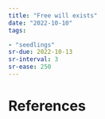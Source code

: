 ```yaml
---
title: "Free will exists"
date: "2022-10-10"
tags:

- "seedlings"
sr-due: 2022-10-13
sr-interval: 3
sr-ease: 250
---
```




# References